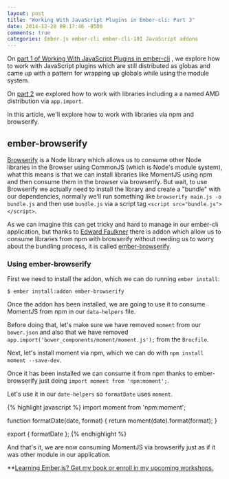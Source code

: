```yaml
---
layout: post
title: "Working With JavaScript Plugins in Ember-cli: Part 3"
date: 2014-12-28 09:17:46 -0500
comments: true
categories: Ember.js ember-cli ember-cli-101 JavaScript addons
---
```

On [part 1 of Working With JavaScript Plugins in
ember-cli](/blog/2014/10/03/working-with-javascript-plugins-in-ember-cli/)
, we explore how to work with JavaScript plugins which are still
distributed as globas and came up with a pattern for wrapping up
globals while using the module system.

On [part 2](/blog/2014/10/17/working-with-javascript-plugins-in-ember-cli-part-2/)
we explored how to work with libraries including a a named AMD
distribution via `app.import`.

In this article, we'll explore how to work with libraries via npm and
browserify.

## ember-browserify

[Browserify](http://browserify.org/) is a Node library which allows us
to consume other Node libraries in the Browser using CommonJS (which
is Node's module system), what this means is that we can install
libraries like MomentJS using npm and then consume them in the browser
via browserify. But wait, to use Browserify we actually need to
install the library and create a "bundle" with our
dependencies, normally we'll run something like `browserify main.js -o
bundle.js` and then use `bundle.js` via a script tag `<script
src="bundle.js"></script>`.

As we can imagine this can get tricky and hard to manage in our
ember-cli application, but thanks to
[Edward Faulkner](https://github.com/ef4) there is addon which allow
us to consume libraries from npm with browserify without needing us to
worry about the bundling process, it is called [ember-browserify](https://github.com/ef4/ember-browserify).

### Using ember-browserify

First we need to install the addon, which we can do running `ember
install`:

```
$ ember install:addon ember-browserify
```

Once the addon has been installed, we are going to use it to consume
MomentJS from npm in our `data-helpers` file.

Before doing that, let's make sure we have removed `moment` from our
`bower.json` and also that we have removed
`app.import('bower_components/moment/moment.js');` from the
`Brocfile`.

Next, let's install moment via npm, which we can do with `npm install
moment --save-dev`.

Once it has been installed we can consume it from npm thanks to
ember-browserify just doing `import moment from 'npm:moment';`.

Let's use it in our `date-helpers` so `formatDate` uses `moment`.

{% highlight javascript %}
import moment from 'npm:moment';

function formatDate(date, format) {
  return moment(date).format(format);
}

export {
  formatDate
};
{% endhighlight %}

And that's it, we are now consuming MomentJS via browserify just as if
it was other module in our application.

**[Learning Ember.js? Get my book or enroll in my upcoming workshops.](https://leanpub.com/ember-cli-101)
